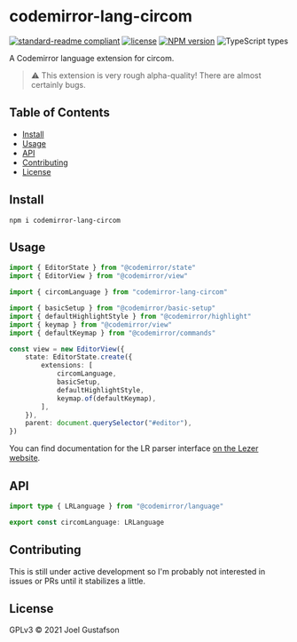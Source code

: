# codemirror-lang-circom

[![standard-readme compliant](https://img.shields.io/badge/readme%20style-standard-brightgreen.svg)](https://github.com/RichardLitt/standard-readme) [![license](https://img.shields.io/github/license/joeltg/codemirror-lang-circom)](https://opensource.org/licenses/MIT) [![NPM version](https://img.shields.io/npm/v/codemirror-lang-circom)](https://www.npmjs.com/package/codemirror-lang-circom) ![TypeScript types](https://img.shields.io/npm/types/codemirror-lang-circom)

A Codemirror language extension for circom.

> ⚠️ This extension is very rough alpha-quality! There are almost certainly bugs.

## Table of Contents

- [Install](#install)
- [Usage](#usage)
- [API](#api)
- [Contributing](#contributing)
- [License](#license)

## Install

```
npm i codemirror-lang-circom
```

## Usage

```ts
import { EditorState } from "@codemirror/state"
import { EditorView } from "@codemirror/view"

import { circomLanguage } from "codemirror-lang-circom"

import { basicSetup } from "@codemirror/basic-setup"
import { defaultHighlightStyle } from "@codemirror/highlight"
import { keymap } from "@codemirror/view"
import { defaultKeymap } from "@codemirror/commands"

const view = new EditorView({
	state: EditorState.create({
		extensions: [
			circomLanguage,
			basicSetup,
			defaultHighlightStyle,
			keymap.of(defaultKeymap),
		],
	}),
	parent: document.querySelector("#editor"),
})
```

You can find documentation for the LR parser interface [on the Lezer website](https://lezer.codemirror.net/docs/ref/).

## API

```ts
import type { LRLanguage } from "@codemirror/language"

export const circomLanguage: LRLanguage
```

## Contributing

This is still under active development so I'm probably not interested in issues or PRs until it stabilizes a little.

## License

GPLv3 © 2021 Joel Gustafson
